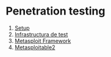 # Penetration testing

1. [Setup](./setup)
1. [Infrastructura de test](./infrastructure)
1. [Metasploit Framework](./metasploit)
1. [Metasploitable2](./metasploitable2)
